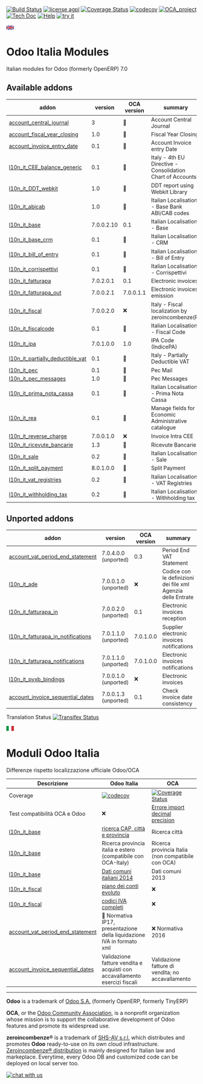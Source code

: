 [![Build Status](https://travis-ci.org/zeroincombenze/l10n-italy.svg?branch=7.0)](https://travis-ci.org/zeroincombenze/l10n-italy)
[![license agpl](https://img.shields.io/badge/licence-AGPL--3-blue.svg)](http://www.gnu.org/licenses/agpl-3.0.html)
[![Coverage Status](https://coveralls.io/repos/github/zeroincombenze/l10n-italy/badge.svg?branch=7.0)](https://coveralls.io/github/zeroincombenze/l10n-italy?branch=7.0)
[![codecov](https://codecov.io/gh/zeroincombenze/l10n-italy/branch/7.0/graph/badge.svg)](https://codecov.io/gh/zeroincombenze/l10n-italy/branch/7.0)
[![OCA_project](http://www.zeroincombenze.it/wp-content/uploads/ci-ct/prd/button-oca-7.svg)](https://github.com/OCA/l10n-italy/tree/7.0)
[![Tech Doc](http://www.zeroincombenze.it/wp-content/uploads/ci-ct/prd/button-docs-7.svg)](http://wiki.zeroincombenze.org/en/Odoo/7.0/dev)
[![Help](http://www.zeroincombenze.it/wp-content/uploads/ci-ct/prd/button-help-7.svg)](http://wiki.zeroincombenze.org/en/Odoo/7.0/man/FI)
[![try it](http://www.zeroincombenze.it/wp-content/uploads/ci-ct/prd/button-try-it-7.svg)](http://erp7.zeroincombenze.it)


[![en](https://github.com/zeroincombenze/grymb/blob/master/flags/en_US.png)](https://www.facebook.com/groups/openerp.italia/)


Odoo Italia Modules
===================

Italian modules for Odoo (formerly OpenERP) 7.0


[//]: # (addons)


Available addons
----------------
addon | version | OCA version | summary
--- | --- | --- | ---
[account_central_journal](account_central_journal/) | 3 | :repeat: | Account Central Journal
[account_fiscal_year_closing](account_fiscal_year_closing/) | 1.0 | :repeat: | Fiscal Year Closing
[account_invoice_entry_date](account_invoice_entry_date/) | 0.1 | :repeat: | Account Invoice entry Date
[l10n_it_CEE_balance_generic](l10n_it_CEE_balance_generic/) | 0.1 | :repeat: | Italy - 4th EU Directive - Consolidation Chart of Accounts
[l10n_it_DDT_webkit](l10n_it_DDT_webkit/) | 1.0 | :repeat: | DDT report using Webkit Library
[l10n_it_abicab](l10n_it_abicab/) | 1.0 | :repeat: | Italian Localisation - Base Bank ABI/CAB codes
[l10n_it_base](l10n_it_base/) | 7.0.0.2.10 | 0.1 | Italian Localisation - Base
[l10n_it_base_crm](l10n_it_base_crm/) | 0.1 | :repeat: | Italian Localisation - CRM
[l10n_it_bill_of_entry](l10n_it_bill_of_entry/) | 0.1 | :repeat: | Italian Localisation - Bill of Entry
[l10n_it_corrispettivi](l10n_it_corrispettivi/) | 0.1 | :repeat: | Italian Localisation - Corrispettivi
[l10n_it_fatturapa](l10n_it_fatturapa/) | 7.0.2.0.1 | 0.1 | Electronic invoices
[l10n_it_fatturapa_out](l10n_it_fatturapa_out/) | 7.0.0.2.1 | 7.0.0.1.1 | Electronic invoices emission
[l10n_it_fiscal](l10n_it_fiscal/) | 7.0.0.2.0 | :x: | Italy - Fiscal localization by zeroincombenze(R)
[l10n_it_fiscalcode](l10n_it_fiscalcode/) | 0.1 | :repeat: | Italian Localisation - Fiscal Code
[l10n_it_ipa](l10n_it_ipa/) | 7.0.1.0.0 | 1.0 | IPA Code (IndicePA)
[l10n_it_partially_deductible_vat](l10n_it_partially_deductible_vat/) | 0.1 | :repeat: | Italy - Partially Deductible VAT
[l10n_it_pec](l10n_it_pec/) | 0.1 | :repeat: | Pec Mail
[l10n_it_pec_messages](l10n_it_pec_messages/) | 1.0 | :repeat: | Pec Messages
[l10n_it_prima_nota_cassa](l10n_it_prima_nota_cassa/) | 0.1 | :repeat: | Italian Localisation - Prima Nota Cassa
[l10n_it_rea](l10n_it_rea/) | 0.1 | :repeat: | Manage fields for Economic Administrative catalogue
[l10n_it_reverse_charge](l10n_it_reverse_charge/) | 7.0.0.1.0 | :x: | Invoice Intra CEE
[l10n_it_ricevute_bancarie](l10n_it_ricevute_bancarie/) | 1.3 | :repeat: | Ricevute Bancarie
[l10n_it_sale](l10n_it_sale/) | 0.2 | :repeat: | Italian Localisation - Sale
[l10n_it_split_payment](l10n_it_split_payment/) | 8.0.1.0.0 | :repeat: | Split Payment
[l10n_it_vat_registries](l10n_it_vat_registries/) | 0.2 | :repeat: | Italian Localisation - VAT Registries
[l10n_it_withholding_tax](l10n_it_withholding_tax/) | 0.2 | :repeat: | Italian Localisation - Withholding tax


Unported addons
---------------
addon | version | OCA version | summary
--- | --- | --- | ---
[account_vat_period_end_statement](__unported__/account_vat_period_end_statement/) | 7.0.4.0.0 (unported) | 0.3 | Period End VAT Statement
[l10n_it_ade](__unported__/l10n_it_ade/) | 7.0.0.1.0 (unported) | :x: | Codice con le definizioni dei file xml Agenzia delle Entrate
[l10n_it_fatturapa_in](__unported__/l10n_it_fatturapa_in/) | 7.0.0.2.0 (unported) | 0.1 | Electronic invoices reception
[l10n_it_fatturapa_in_notifications](__unported__/l10n_it_fatturapa_in_notifications/) | 7.0.1.1.0 (unported) | 7.0.1.0.0 | Supplier electronic invoices notifications
[l10n_it_fatturapa_notifications](__unported__/l10n_it_fatturapa_notifications/) | 7.0.1.1.0 (unported) | 7.0.1.0.0 | Electronic invoices notifications
[l10n_it_pyxb_bindings](__unported__/l10n_it_pyxb_bindings/) | 7.0.0.1.0 (unported) | :x: | Electronic invoices
[account_invoice_sequential_dates](account_invoice_sequential_dates/) | 7.0.0.1.3 (unported) | 0.1 | Check invoice date consistency

[//]: # (end addons)

Translation Status
[![Transifex Status](https://www.transifex.com/projects/p/OCA-l10n-italy-7-0/chart/image_png)](https://www.transifex.com/projects/p/OCA-l10n-italy-7-0)


[![it](https://github.com/zeroincombenze/grymb/blob/master/flags/it_IT.png)](https://www.facebook.com/groups/openerp.italia/)

Moduli Odoo Italia
==================

Differenze rispetto localizzazione ufficiale Odoo/OCA

Descrizione | Odoo Italia | OCA
--- | --- | ---
Coverage |  [![codecov](https://codecov.io/gh/zeroincombenze/l10n-italy/branch/7.0/graph/badge.svg)](https://codecov.io/gh/zeroincombenze/l10n-italy/branch/7.0) | [![Coverage Status](https://coveralls.io/repos/OCA/l10n-italy/badge.svg?branch=7.0)](https://coveralls.io/r/OCA/l10n-italy?branch=7.0)
Test compatibilità OCA e Odoo | :x: | [Errore import decimal precision](https://github.com/OCA/OCB/issues/629)
[l10n_it_base](https://github.com/OCA/l10n-italy/tree/7.0/l10n_it_base) | [ricerca CAP, città e provincia](https://www.zeroincombenze.it/nuova-anagrafica-per-il-software-gestionale/) | Ricerca città
[l10n_it_base](https://github.com/OCA/l10n-italy/tree/7.0/l10n_it_base) | Ricerca provincia italia e estero (compatibile con OCA-Italy) | Ricerca provincia Italia (non compatibile con OCA)
[l10n_it_base](https://github.com/OCA/l10n-italy/tree/7.0/l10n_it_base) | [Dati comuni italiani 2014](http://www.shs-av.com/variazione-denominazione-comuni-italiani-2014/) | Dati comuni 2013
[l10n_it_fiscal](https://github.com/OCA/l10n-italy/tree/7.0/l10n_it_fiscal) | [piano dei conti evoluto](https://www.zeroincombenze.it/il-piano-dei-conti-2/) | :x:
[l10n_it_fiscal](https://github.com/OCA/l10n-italy/tree/7.0/l10n_it_fiscal) | [codici IVA completi](http://wiki.zeroincombenze.org/it/Odoo/7.0/man/codici_IVA) | :x:
[account_vat_period_end_statement](https://github.com/zeroincombenze/l10n-italy/tree/7.0/account_vat_period_end_statement) | :calendar: Normativa IP17,  presentazione della liquidazione IVA in formato xml | :x: Normativa 2016
[account_invoice_sequential_dates](https://github.com/zeroincombenze/l10n-italy/tree/7.0/account_invoice_sequential_dates) | Validazione fatture vendita e acquisti con accavallamento esercizi fiscali | Validazione fatture di vendita; no accavallamento


[//]: # (copyright)

----

**Odoo** is a trademark of [Odoo S.A.](https://www.odoo.com/) (formerly OpenERP, formerly TinyERP)

**OCA**, or the [Odoo Community Association](http://odoo-community.org/), is a nonprofit organization whose
mission is to support the collaborative development of Odoo features and
promote its widespread use.

**zeroincombenze®** is a trademark of [SHS-AV s.r.l.](http://www.shs-av.com/)
which distributes and promotes **Odoo** ready-to-use on its own cloud infrastructure.
[Zeroincombenze® distribution](http://wiki.zeroincombenze.org/en/Odoo)
is mainly designed for Italian law and markeplace.
Everytime, every Odoo DB and customized code can be deployed on local server too.

[//]: # (end copyright)


[![chat with us](https://www.shs-av.com/wp-content/chat_with_us.gif)](https://tawk.to/85d4f6e06e68dd4e358797643fe5ee67540e408b)
